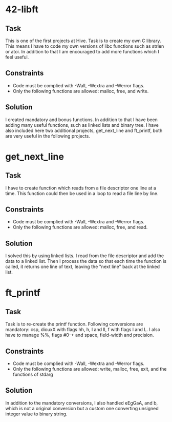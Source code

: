 # 42-libft
## Task
This is one of the first projects at Hive. Task is to create my own C library. This means I have to code my own versions of libc functions such as strlen or atoi. In addition to that I am encouraged to add more functions which I feel useful.
## Constraints
* Code must be complied with -Wall, -Wextra and -Werror flags.
* Only the following functions are allowed: malloc, free, and write.
## Solution
I created mandatory and bonus functions. In addition to that I have been adding many useful functions, such as linked lists and binary tree.
I have also included here two additional projects, get_next_line and ft_printf, both are very useful in the following projects.

# get_next_line
## Task
I have to create function which reads from a file descriptor one line at a time. This function could then be used in a loop to read a file line by line.
## Constraints
* Code must be complied with -Wall, -Wextra and -Werror flags.
* Only the following functions are allowed: malloc, free, and read.
## Solution
I solved this by using linked lists. I read from the file descriptor and add the data to a linked list. Then I process the data so that each time the function is called, it returns one line of text, leaving the "next line" back at the linked list.

# ft_printf
## Task
Task is to re-create the printf function. Following conversions are mandatory: csp, diouxX with flags hh, h, l and ll, f with flags l and L. I also have to manage %%, flags #0-+ and space, field-width and precision.
## Constraints
* Code must be complied with -Wall, -Wextra and -Werror flags.
* Only the following functions are allowed: write, malloc, free, exit, and the functions of stdarg
## Solution
In addition to the mandatory conversions, I also handled eEgGaA, and b, which is not a original conversion but a custom one converting unsigned integer value to binary string.
